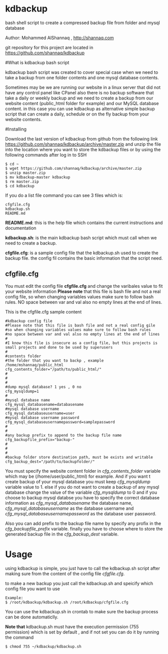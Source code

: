 # kdbackup
bash shell script to create a compressed backup file from folder and mysql database

Author: Mohammed AlShannaq , http://shannaq.com

git repository for this project are located in https://github.com/shannaq/kdbackup

#What is kdbackup bash script

kdbackup bash script was created to cover special case when we need to take a backup from one folder contents and one mysql database contents.

Sometimes may be we are running our website in a linux server that did not have any control panel like CPanel also there is no backup software that take a daily or weekly backup and we need to create a backup from our website content (public_html folder for example) and our MySQL database content. in this case you can use kdbackup as alternative simple backup script that can create a daily, schedule or on the fly backup from your website contents.

#Installing

Download the last version of kdbackup from github from the following link https://github.com/shannaq/kdbackup/archive/master.zip and unzip the file into the 
location where you want to store the kdbackup files or by using the following commands after log in to SSH

```
$ cd ~
$ wget https://github.com/shannaq/kdbackup/archive/master.zip
$ unzip master.zip
$ mv kdbackup-master kdbackup
$ rm master.zip
$ cd kdbackup
```

If you do a list file command you can see 3 files which is: 

```
cfgfile.cfg
kdbackup.sh
README.md
```

**README.md**: this is the help file which contains the current instructions and documentation

**kdbackup.sh**: is the main kdbackup bash script which must call when we need to create a backup.

**cfgfile.cfg**: is a sample config file that the kdbackup.sh used to create the backup file. the config fil contains the basic information that the script need.

## cfgfile.cfg

You must edit the config file **cfgfile.cfg** and change the varibales value to fit your website information **Please note** that this file is bash file and not 
a real config file, so when changing variables values make sure to follow bash rules. NO space between var and val also no empty lines at the end of lines.

This is the cfgfile.cfg sample content

```
#kdbackup config file
#Please note that this file is bash file and not a real config gile
#so when changing variables values make sure to follow bash rules
#no space between var and val also no empty lines at the end of lines
#
#I know this file is insecure as a config file, but this projects is small projects and done to be used by superusers
#
#contents folder
#the folder that you want to backp , example /home/mshannaq/public_html
cfg_contents_folder="/path/to/public_html/"
#
#
#
#dump mysql database? 1 yes , 0 no
cfg_mysqldump=1
#
#mysql database name
cfg_mysql_databasename=databasename
#mysql database username
cfg_mysql_databaseusername=user
#mysql database username password
cfg_mysql_databaseusernamepassword=samplepassword
#
#
#any backup prefix to append to the backup file name
cfg_backupfile_prefix="backup-"
#
#
#
#backup folder store destination path, must be exists and writable
cfg_backup_dest="/path/to/backupfolder/"

```


You must specify the website content folder in *cfg_contents_folder* variable which may be (/home/user/public_html) for example. And if you want t create backup 
of your mysql database you must keep *cfg_mysqldump* variable value to 1. else if you do not want to create a backup of any mysql database change the value of 
the variable *cfg_mysqldump* to 0 and if you choose to backup mysql databse you have to specify the correct database information as *cfg_mysql_databasename* the 
database name, *cfg_mysql_databaseusername* as the database username and *cfg_mysql_databaseusernamepassword* as the database user password.

Also you can add prefix to the backup file name by specify any profix in the *cfg_backupfile_prefix* variable. finally you have to choose where to store the generated backup 
file in the *cfg_backup_dest* variable.

# Usage

using kdbackup is simple, you just have to call the kdbackup.sh script after making sure from the content of the config file *cfgfile.cfg*.

to make a new backup you just call the kdbackup.sh and speicify which config file you want to use

```
Example:
$ /root/kdbackup/kdbackup.sh /root/kdbackup/cfgfile.cfg
```

You can use the kdbackup.sh in crontab to make sure the backup process can be done automaticlly.

**Note that** kdbackup.sh must have the execution permission (755 permission) which is set by default , and if not set you can do it by running the command

```
$ chmod 755 ~/kdbackup/kdbackup.sh
```

